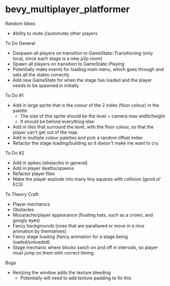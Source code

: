 # bevy_multiplayer_platformer

Random Ideas

- Ability to mute (/automute) other players

To Do General

- Despawn all players on transition to GameState::Transitioning (only local, since each stage is a new p2p room)
- Spawn all players on transition to GameState::Playing
- Potentially make events for loading main menu, which goes through and sets all the states correctly
- Add new GameState for when the stage has loaded and the player needs to be spawned in initially

To Do #1

- Add in large sprite that is the colour of the 2 index (floor colour) in the palette
  - The size of this sprite should be the level + camera max width/height
  - It should be behind everything else
- Add in tiles that surround the level, with the floor colour, so that the player can't get out of the map
- Add in multiple colour palettes and pick a random offset index
- Refactor the stage loading/building so it doesn't make me want to cry

To Do #2

- Add in spikes (obstacles in general)
- Add in player deaths/spawns
- Refactor player files
- Make the player explode into many tiny squares with collision (good ol' ECS)

To Theory Craft

- Player mechanics
- Obstacles
- Moustache/player appearance (floating hats, such as a crown, and googly eyes)
- Fancy backgrounds (ones that are parallaxed or move in a nice animation by themselves)
- Fancy stage loading (fancy animation for a stage being loaded/unloaded)
- Stage mechanic where blocks swich on and off in intervals, so player must jump on them with correct timing

Bugs

- Resizing the window adds the texture bleeding
  - Potentially will need to add texture padding to fix this
